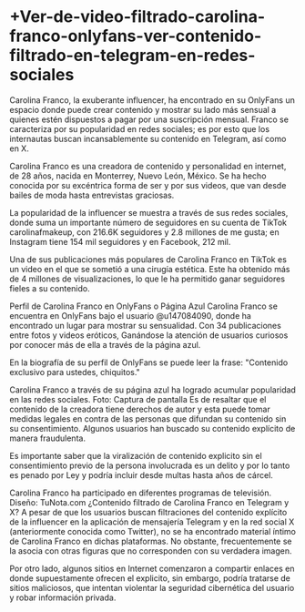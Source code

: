 # +Ver-de-video-filtrado-carolina-franco-onlyfans-ver-contenido-filtrado-en-telegram-en-redes-sociales

Carolina Franco, la exuberante influencer, ha encontrado en su OnlyFans un espacio donde puede crear contenido y mostrar su lado más sensual a quienes estén dispuestos a pagar por una suscripción mensual. Franco se caracteriza por su popularidad en redes sociales; es por esto que los internautas buscan incansablemente su contenido en Telegram, así como en X.

Carolina Franco es una creadora de contenido y personalidad en internet, de 28 años, nacida en Monterrey, Nuevo León, México. Se ha hecho conocida por su excéntrica forma de ser y por sus videos, que van desde bailes de moda hasta entrevistas graciosas.

La popularidad de la influencer se muestra a través de sus redes sociales, donde suma un importante número de seguidores en su cuenta de TikTok carolinafmakeup, con 216.6K seguidores y 2.8 millones de me gusta; en Instagram tiene 154 mil seguidores y en Facebook, 212 mil.

Una de sus publicaciones más populares de Carolina Franco en TikTok es un video en el que se sometió a una cirugía estética. Este ha obtenido más de 4 millones de visualizaciones, lo que le ha permitido ganar seguidores fieles a su contenido.

Perfil de Carolina Franco en OnlyFans o Página Azul
Carolina Franco se encuentra en OnlyFans bajo el usuario @u147084090, donde ha encontrado un lugar para mostrar su sensualidad. Con 34 publicaciones entre fotos y videos eróticos, Ganándose la atención de usuarios curiosos por conocer más de ella a través de la página azul.

En la biografía de su perfil de OnlyFans se puede leer la frase: "Contenido exclusivo para ustedes, chiquitos."


Carolina Franco a través de su página azul ha logrado acumular popularidad en las redes sociales.
Foto: Captura de pantalla
Es de resaltar que el contenido de la creadora tiene derechos de autor y esta puede tomar medidas legales en contra de las personas que difundan su contenido sin su consentimiento. Algunos usuarios han buscado su contenido explícito de manera fraudulenta.

Es importante saber que la viralización de contenido explicito sin el consentimiento previo de la persona involucrada es un delito y por lo tanto es penado por Ley y podría incluir desde multas hasta años de cárcel.

Carolina Franco ha participado en diferentes programas de televisión. Diseño: TuNota.com
¿Contenido filtrado de Carolina Franco en Telegram y X?
A pesar de que los usuarios buscan filtraciones del contenido explícito de la influencer en la aplicación de mensajería Telegram y en la red social X (anteriormente conocida como Twitter), no se ha encontrado material íntimo de Carolina Franco en dichas plataformas. No obstante, frecuentemente se la asocia con otras figuras que no corresponden con su verdadera imagen.


Por otro lado, algunos sitios en Internet comenzaron a compartir enlaces en donde supuestamente ofrecen el explicito, sin embargo, podría tratarse de sitios maliciosos, que intentan violentar la seguridad cibernética del usuario y robar información privada.
